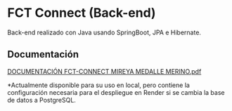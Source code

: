 # FCT Connect (Back-end)
Back-end realizado con Java usando SpringBoot, JPA e Hibernate.

## Documentación
[DOCUMENTACIÓN FCT-CONNECT MIREYA MEDALLE MERINO.pdf](https://github.com/user-attachments/files/18262929/DOCUMENTACION.FCT-CONNECT.MIREYA.MEDALLE.MERINO.pdf)

*Actualmente disponible para su uso en local, pero contiene la configuración necesaria para el despliegue en Render si se cambia la base de datos a PostgreSQL.
